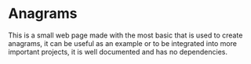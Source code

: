 # Anagrams

This is a small web page made with the most basic that is used to create anagrams, it can be useful as an example or to be integrated into more important projects, it is well documented and has no dependencies.

